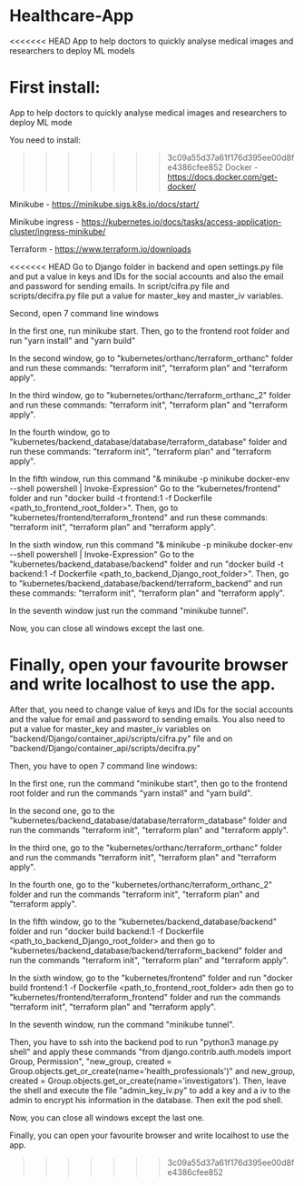 # Healthcare-App
<<<<<<< HEAD
App to help doctors to quickly analyse medical images and researchers to deploy ML models

First install:
=======
App to help doctors to quickly analyse medical images and researchers to deploy ML mode

You need to install:

>>>>>>> 3c09a55d37a61f176d395ee00d8fe4386cfee852
Docker - https://docs.docker.com/get-docker/

Minikube - https://minikube.sigs.k8s.io/docs/start/

Minikube ingress - https://kubernetes.io/docs/tasks/access-application-cluster/ingress-minikube/

Terraform - https://www.terraform.io/downloads

<<<<<<< HEAD
Go to Django folder in backend and open settings.py file and put a value in keys and IDs for the social accounts and also the email and password for sending emails.
In script/cifra.py file and scripts/decifra.py file put a value for master_key and master_iv variables.

Second, open 7 command line windows

In the first one, run minikube start. Then, go to the frontend root folder and run "yarn install" and "yarn build"


In the second window, go to "kubernetes/orthanc/terraform_orthanc" folder and run these commands:
"terraform init", "terraform plan" and "terraform apply".


In the third window, go to "kubernetes/orthanc/terraform_orthanc_2" folder and run these commands:
"terraform init", "terraform plan" and "terraform apply".


In the fourth window, go to "kubernetes/backend_database/database/terraform_database" folder and run these commands:
"terraform init", "terraform plan" and "terraform apply".


In the fifth window, run this command "& minikube -p minikube docker-env --shell powershell | Invoke-Expression"
Go to the "kubernetes/frontend" folder and run "docker build -t frontend:1 -f Dockerfile <path_to_frontend_root_folder>". Then, go to "kubernetes/frontend/terraform_frontend" and run these commands:
"terraform init", "terraform plan" and "terraform apply".


In the sixth window, run this command "& minikube -p minikube docker-env --shell powershell | Invoke-Expression"
Go to the "kubernetes/backend_database/backend" folder and run "docker build -t backend:1 -f Dockerfile <path_to_backend_Django_root_folder>". Then, go to "kubernetes/backend_database/backend/terraform_backend" and run these commands:
"terraform init", "terraform plan" and "terraform apply".


In the seventh window just run the command "minikube tunnel".



Now, you can close all windows except the last one.

Finally, open your favourite browser and write localhost to use the app.
=======
After that, you need to change value of keys and IDs for the social accounts and the value for email and password to sending emails. You also need to put a value for master_key and master_iv variables on "backend/Django/container_api/scripts/cifra.py" file and on "backend/Django/container_api/scripts/decifra.py"

Then, you have to open 7 command line windows:

In the first one, run the command "minikube start", then go to the frontend root folder and run the commands "yarn install" and "yarn build".

In the second one, go to the "kubernetes/backend_database/database/terraform_database" folder and run the commands "terraform init", "terraform plan" and "terraform apply".

In the third one, go to the "kubernetes/orthanc/terraform_orthanc" folder and run the commands "terraform init", "terraform plan" and "terraform apply".

In the fourth one, go to the "kubernetes/orthanc/terraform_orthanc_2" folder and run the commands "terraform init", "terraform plan" and "terraform apply".

In the fifth window, go to the "kubernetes/backend_database/backend" folder and run "docker build backend:1 -f Dockerfile <path_to_backend_Django_root_folder> and then go to "kubernetes/backend_database/backend/terraform_backend" folder and run the commands "terraform init", "terraform plan" and "terraform apply".

In the sixth window, go to the "kubernetes/frontend" folder and run "docker build frontend:1 -f Dockerfile <path_to_frontend_root_folder> adn then go to "kubernetes/frontend/terraform_frontend" folder and run the commands "terraform init", "terraform plan" and "terraform apply".

In the seventh window, run the command "minikube tunnel".

Then, you have to ssh into the backend pod to run "python3 manage.py shell" and apply these commands "from django.contrib.auth.models import Group, Permission", "new_group, created = Group.objects.get_or_create(name='health_professionals')" and new_group, created = Group.objects.get_or_create(name='investigators'). Then, leave the shell and execute the file "admin_key_iv.py" to add a key and a iv to the admin to encrypt his information in the database. Then exit the pod shell.

Now, you can close all windows except the last one.

Finally, you can open your favourite browser and write localhost to use the app.
>>>>>>> 3c09a55d37a61f176d395ee00d8fe4386cfee852
